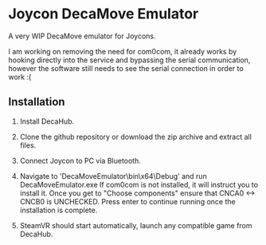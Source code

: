# Joycon DecaMove Emulator
A very WIP DecaMove emulator for Joycons. 

I am working on removing the need for com0com, it already works by hooking directly into the service and bypassing the serial communication, however the software still needs to see the serial connection in order to work :(

## Installation

1. Install DecaHub.

2. Clone the github repository or download the zip archive and extract all files.

3. Connect Joycon to PC via Bluetooth.

4. Navigate to 'DecaMoveEmulator\bin\x64\Debug' and run DecaMoveEmulator.exe
If com0com is not installed, it will instruct you to install it. Once you get to "Choose components" ensure that CNCA0 <-> CNCB0 is UNCHECKED. Press enter to continue running once the installation is complete.

5. SteamVR should start automatically, launch any compatible game from DecaHub.


